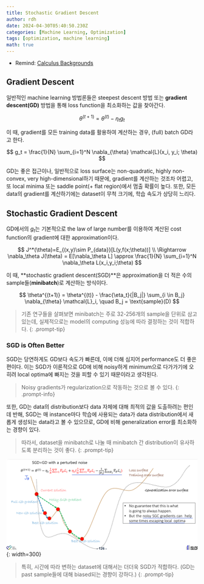 ```yaml
---
title: Stochastic Gradient Descent
author: rdh
date: 2024-04-30T05:40:50.230Z
categories: [Machine Learning, Optimization]
tags: [optimization, machine learning]
math: true
---
```


* Remind: [Calculus Backgrounds](https://rohdonghyun.github.io/posts/Calculus-Backgrounds/)

## Gradient Descent
일반적인 machine learning 방법론들은 steepest descent 방법 또는 **gradient descent(GD)** 방법을 통해 loss function을 최소화하는 값을 찾아간다.

$$
\theta^{(t+1)} = \theta^{(t)} - \eta_t g_t
$$

이 때, gradient를 모든 training data를 활용하여 계산하는 경우, (full) batch GD라고 한다.

$$
g_t = \frac{1}{N} \sum_{i=1}^N \nabla_{\theta} \mathcal{L}(x_i, y_i; \theta)
$$

GD는 좋은 접근이나, 일반적으로 loss surface는 non-quadratic, highly non-convex, very high-dimensional하기 때문에, gradient를 계산하는 것조차 어렵고, 또 local minima 또는 saddle point(+ flat region)에서 멈출 확률이 높다. 또한, 모든 data의 gradient를 계산하기에는 dataset이 무척 크기에, 학습 속도가 상당히 느리다.

## Stochastic Gradient Descent
GD에서의 $g_t$는 기본적으로 the law of large number를 이용하여 계산된 cost function의 gradient에 대한 approximation이다.

$$
J^*(\theta)=E_{(x,y)\sim P_{data}}[L(y,f(x;\theta))] \\
\Rightarrow \nabla_\theta J(\theta) = E[\nabla_\theta L] \approx \frac{1}{N} \sum_{i=1}^N \nabla_\theta L(x_i,y_i;\theta)
$$

이 때, **stochastic gradient descent(SGD)**은 approximation을 더 적은 수의 sample들(**minibatch**)로 계산하는 방식이다.

$$
\theta^{(t+1)} = \theta^{(t)} - \frac{\eta_t}{|B_j|} \sum_{i \in B_j} \nabla_{\theta} \mathcal{L}_i, \quad B_j = \text{sample}(D)
$$

> 기존 연구들을 살펴보면 minibatch는 주로 32-256개의 sample을 단위로 삼고 있는데, 실제적으로는 model의 computing 성능에 따라 결정하는 것이 적합하다.
{: .prompt-tip}

### SGD is Often Better

SGD는 당연하게도 GD보다 속도가 빠른데, 이에 더해 심지어 performance도 더 좋은 편이다.
이는 SGD가 이론적으로 GD에 비해 noisy하게 minimum으로 다가가기에 오히려 local optima에 빠지는 것을 피할 수 있기 때문이라고 생각된다.

> Noisy gradients가 regularization으로 작동하는 것으로 볼 수 있다.
{: .prompt-info}

또한, GD는 data의 distribution보다 data 자체에 대해 최적의 값을 도출하려는 편인데 반해, 
SGD는 매 instance마다 학습에 사용되는 data가 data distribution에서 새롭게 생성되는 data라고 볼 수 있으므로, GD에 비해 generalization error를 최소화하는 경향이 있다.

> 따라서, dataset을 minibatch로 나눌 때 minibatch 간 distribution이 유사하도록 분리하는 것이 좋다.
{: .prompt-tip}

![](/assets/img/stochastic-gradient-descent-01.png){: width=300}

> 특히, 시간에 따라 변하는 dataset에 대해서는 더더욱 SGD가 적합하다. (GD는 past sample들에 대해 biased되는 경향이 강하다.)
{: .prompt-tip}













